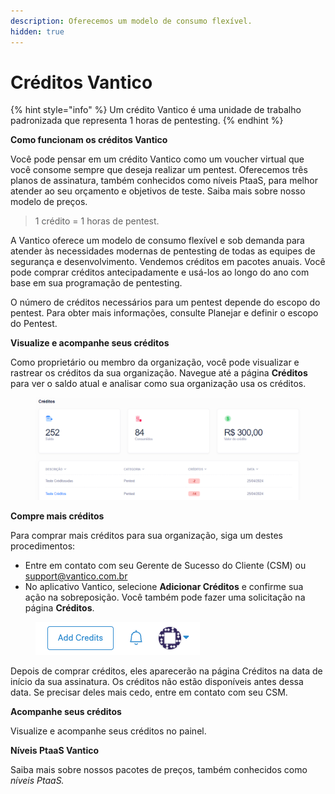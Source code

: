 ```yaml
---
description: Oferecemos um modelo de consumo flexível.
hidden: true
---
```


# Créditos Vantico

{% hint style="info" %}
Um crédito Vantico é uma unidade de trabalho padronizada que representa 1 horas de pentesting.
{% endhint %}



**Como funcionam os créditos Vantico**

Você pode pensar em um crédito Vantico como um voucher virtual que você consome sempre que deseja realizar um pentest. Oferecemos três planos de assinatura, também conhecidos como níveis PtaaS, para melhor atender ao seu orçamento e objetivos de teste. Saiba mais sobre nosso modelo de preços.

> 1 crédito = 1 horas de pentest.

A Vantico oferece um modelo de consumo flexível e sob demanda para atender às necessidades modernas de pentesting de todas as equipes de segurança e desenvolvimento. Vendemos créditos em pacotes anuais. Você pode comprar créditos antecipadamente e usá-los ao longo do ano com base em sua programação de pentesting.

O número de créditos necessários para um pentest depende do escopo do pentest. Para obter mais informações, consulte Planejar e definir o escopo do Pentest.



**Visualize e acompanhe seus créditos**

Como proprietário ou membro da organização, você pode visualizar e rastrear os créditos da sua organização. Navegue até a página **Créditos** para ver o saldo atual e analisar como sua organização usa os créditos.

<figure><img src="../../../.gitbook/assets/31.png" alt=""><figcaption></figcaption></figure>



**Compre mais créditos**

Para comprar mais créditos para sua organização, siga um destes procedimentos:

* Entre em contato com seu Gerente de Sucesso do Cliente (CSM) ou support@vantico.com.br
* No aplicativo Vantico, selecione **Adicionar Créditos** e confirme sua ação na sobreposição. Você também pode fazer uma solicitação na página **Créditos**.

<figure><img src="../../../.gitbook/assets/AddCredits.png" alt=""><figcaption></figcaption></figure>

Depois de comprar créditos, eles aparecerão na página Créditos na data de início da sua assinatura. Os créditos não estão disponíveis antes dessa data. Se precisar deles mais cedo, entre em contato com seu CSM.



**Acompanhe seus créditos**

Visualize e acompanhe seus créditos no painel.



**Níveis PtaaS Vantico**

Saiba mais sobre nossos pacotes de preços, também conhecidos como _níveis PtaaS._
